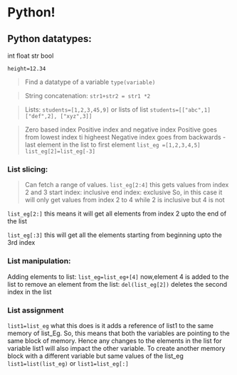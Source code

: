 # Python!

## Python datatypes:
int
float
str
bool

`height=12.34`

>Find a datatype of a variable
`type(variable)`

>String concatenation:
`str1+str2 = str1 *2` 

>Lists:
`students=[1,2,3,45,9]`
or 
>lists of list
`students=[["abc",1]
["def",2],
["xyz",3]]`

>Zero based index
Positive index and negative index
Positive goes from lowest index ti higheest
Negative index goes from backwards - last element in the list to first element
`list_eg =[1,2,3,4,5]`
`list_eg[2]=list_eg[-3]`

### List slicing:
> Can fetch a range of values.
`list_eg[2:4]`
this gets values from index 2 and 3
start index: inclusive
end index: exclusive
So, in this case it will only get values from index 2 to 4 while 2 is inclusive but 4 is not

`list_eg[2:]`
this means it will get all elements from index 2 upto the end of the list

`list_eg[:3]`
this will get all the elements starting from beginning upto the 3rd index

### List manipulation:
Adding elements to list:
`list_eg=list_eg+[4]`
now,element 4 is added to the list
to remove an element from the list:
`del(list_eg[2])`
deletes the second index in the list

### List assignment
`list1=list_eg`
what this does is it adds a reference of list1 to the same memory of list_Eg.
So, this means that both the variables are pointing to the same block of memory. Hence any changes to the elements in the list for variable list1 will also impact the other variable.
To create another memory block with a different variable but same values of the list_eg
`list1=list(list_eg)`
or
`list1=list_eg[:]`


